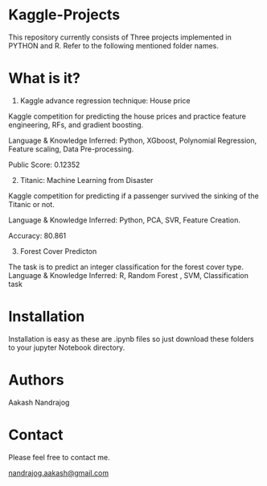 # Kaggle-Projects


This repository currently consists of Three projects implemented in PYTHON and R. Refer to the following mentioned folder names.

# What is it?

1. Kaggle advance regression technique: House price 

Kaggle competition for predicting the house prices and practice feature engineering, RFs, and gradient boosting.

Language & Knowledge Inferred: Python, XGboost, Polynomial Regression, Feature scaling, Data Pre-processing.

Public Score: 0.12352

2. Titanic: Machine Learning from Disaster

Kaggle competition for predicting if a passenger survived the sinking of the Titanic or not.

Language & Knowledge Inferred: Python, PCA, SVR, Feature Creation.

Accuracy: 80.861

3. Forest Cover Predicton

The task is to predict an integer classification for the forest cover type.
Language & Knowledge Inferred: R, Random Forest , SVM,  Classification task


# Installation 
Installation is easy as these are .ipynb files so just download these folders to your jupyter Notebook directory.

# Authors
Aakash Nandrajog

# Contact
Please feel free to contact me.

nandrajog.aakash@gmail.com





